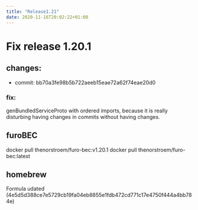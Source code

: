 ```yaml
---
title: "Release1.21"
date: 2020-11-16T20:02:22+01:00
---
```


# Fix release 1.20.1

## changes:
- commit: bb70a3fe98b5b722aeeb15eae72a62f74eae20d0
  
### fix: 
genBundledServiceProto with ordered imports, because it is really disturbing having changes in commits without having changes.
  
## furoBEC
docker pull thenorstroem/furo-bec:v1.20.1
docker pull thenorstroem/furo-bec:latest

## homebrew
Formula udated (4e5d5d388ce7e5729cb19fa04eb8855e1fdb472cd771c17e4750f444a4bb784e)